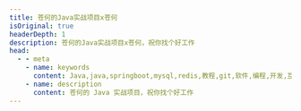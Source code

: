 ```yaml
---
title: 苍何的Java实战项目x苍何
isOriginal: true
headerDepth: 1
description: 苍何的Java实战项目x苍何，祝你找个好工作
head:
  - - meta
    - name: keywords
      content: Java,java,springboot,mysql,redis,教程,git,软件,编程,开发,互联网,Java 基础,Java 教程,Java 项目，苍何的 Java 实战项目,Java 入门
    - name: description
      content: 苍何的 Java 实战项目，祝你找个好工作
---
```





